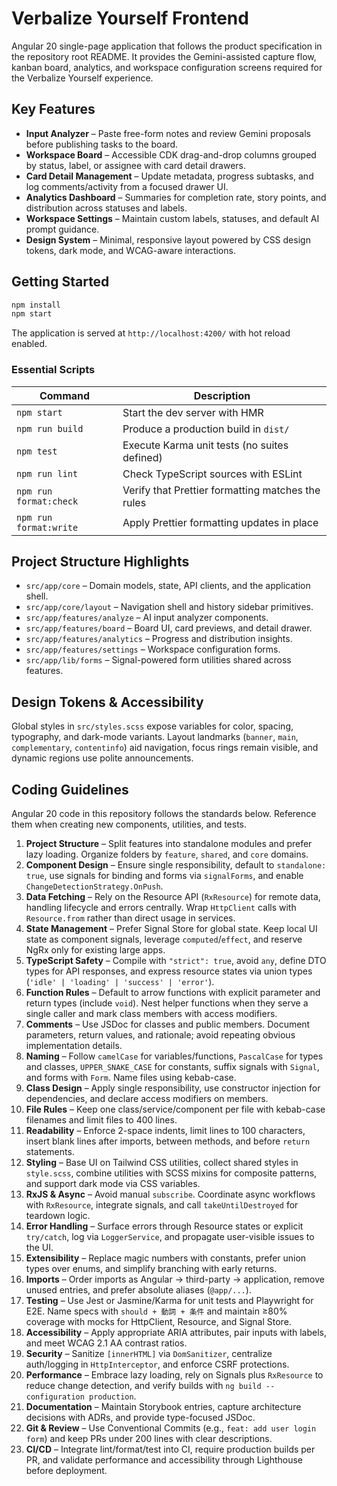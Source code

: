 # Verbalize Yourself Frontend

Angular 20 single-page application that follows the product specification in the repository root README. It provides the Gemini-assisted capture flow, kanban board, analytics, and workspace configuration screens required for the Verbalize Yourself experience.

## Key Features

- **Input Analyzer** – Paste free-form notes and review Gemini proposals before publishing tasks to the board.
- **Workspace Board** – Accessible CDK drag-and-drop columns grouped by status, label, or assignee with card detail drawers.
- **Card Detail Management** – Update metadata, progress subtasks, and log comments/activity from a focused drawer UI.
- **Analytics Dashboard** – Summaries for completion rate, story points, and distribution across statuses and labels.
- **Workspace Settings** – Maintain custom labels, statuses, and default AI prompt guidance.
- **Design System** – Minimal, responsive layout powered by CSS design tokens, dark mode, and WCAG-aware interactions.

## Getting Started

```bash
npm install
npm start
```

The application is served at `http://localhost:4200/` with hot reload enabled.

### Essential Scripts

| Command               | Description                                        |
|-----------------------|----------------------------------------------------|
| `npm start`           | Start the dev server with HMR                      |
| `npm run build`       | Produce a production build in `dist/`              |
| `npm test`            | Execute Karma unit tests (no suites defined)       |
| `npm run lint`        | Check TypeScript sources with ESLint               |
| `npm run format:check` | Verify that Prettier formatting matches the rules |
| `npm run format:write` | Apply Prettier formatting updates in place        |

## Project Structure Highlights

- `src/app/core` – Domain models, state, API clients, and the application shell.
- `src/app/core/layout` – Navigation shell and history sidebar primitives.
- `src/app/features/analyze` – AI input analyzer components.
- `src/app/features/board` – Board UI, card previews, and detail drawer.
- `src/app/features/analytics` – Progress and distribution insights.
- `src/app/features/settings` – Workspace configuration forms.
- `src/app/lib/forms` – Signal-powered form utilities shared across features.

## Design Tokens & Accessibility

Global styles in `src/styles.scss` expose variables for color, spacing, typography, and dark-mode variants. Layout landmarks (`banner`, `main`, `complementary`, `contentinfo`) aid navigation, focus rings remain visible, and dynamic regions use polite announcements.

## Coding Guidelines

Angular 20 code in this repository follows the standards below. Reference them when creating new
components, utilities, and tests.

1. **Project Structure** – Split features into standalone modules and prefer lazy loading. Organize
   folders by `feature`, `shared`, and `core` domains.
2. **Component Design** – Ensure single responsibility, default to `standalone: true`, use signals
   for binding and forms via `signalForms`, and enable `ChangeDetectionStrategy.OnPush`.
3. **Data Fetching** – Rely on the Resource API (`RxResource`) for remote data, handling lifecycle
   and errors centrally. Wrap `HttpClient` calls with `Resource.from` rather than direct usage in
   services.
4. **State Management** – Prefer Signal Store for global state. Keep local UI state as component
   signals, leverage `computed`/`effect`, and reserve NgRx only for existing large apps.
5. **TypeScript Safety** – Compile with `"strict": true`, avoid `any`, define DTO types for API
   responses, and express resource states via union types
   (`'idle' | 'loading' | 'success' | 'error'`).
6. **Function Rules** – Default to arrow functions with explicit parameter and return types (include
   `void`). Nest helper functions when they serve a single caller and mark class members with access
   modifiers.
7. **Comments** – Use JSDoc for classes and public members. Document parameters, return values, and
   rationale; avoid repeating obvious implementation details.
8. **Naming** – Follow `camelCase` for variables/functions, `PascalCase` for types and classes,
   `UPPER_SNAKE_CASE` for constants, suffix signals with `Signal`, and forms with `Form`. Name files
   using kebab-case.
9. **Class Design** – Apply single responsibility, use constructor injection for dependencies, and
   declare access modifiers on members.
10. **File Rules** – Keep one class/service/component per file with kebab-case filenames and limit
    files to 400 lines.
11. **Readability** – Enforce 2-space indents, limit lines to 100 characters, insert blank lines
    after imports, between methods, and before `return` statements.
12. **Styling** – Base UI on Tailwind CSS utilities, collect shared styles in `style.scss`, combine
    utilities with SCSS mixins for composite patterns, and support dark mode via CSS variables.
13. **RxJS & Async** – Avoid manual `subscribe`. Coordinate async workflows with `RxResource`,
    integrate signals, and call `takeUntilDestroyed` for teardown logic.
14. **Error Handling** – Surface errors through Resource states or explicit `try/catch`, log via
    `LoggerService`, and propagate user-visible issues to the UI.
15. **Extensibility** – Replace magic numbers with constants, prefer union types over enums, and
    simplify branching with early returns.
16. **Imports** – Order imports as Angular → third-party → application, remove unused entries, and
    prefer absolute aliases (`@app/...`).
17. **Testing** – Use Jest or Jasmine/Karma for unit tests and Playwright for E2E. Name specs with
    `should + 動詞 + 条件` and maintain ≥80% coverage with mocks for HttpClient, Resource, and Signal
    Store.
18. **Accessibility** – Apply appropriate ARIA attributes, pair inputs with labels, and meet WCAG
    2.1 AA contrast ratios.
19. **Security** – Sanitize `[innerHTML]` via `DomSanitizer`, centralize auth/logging in
    `HttpInterceptor`, and enforce CSRF protections.
20. **Performance** – Embrace lazy loading, rely on Signals plus `RxResource` to reduce change
    detection, and verify builds with `ng build --configuration production`.
21. **Documentation** – Maintain Storybook entries, capture architecture decisions with ADRs, and
    provide type-focused JSDoc.
22. **Git & Review** – Use Conventional Commits (e.g., `feat: add user login form`) and keep PRs
    under 200 lines with clear descriptions.
23. **CI/CD** – Integrate lint/format/test into CI, require production builds per PR, and validate
    performance and accessibility through Lighthouse before deployment.

